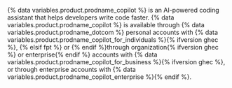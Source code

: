 {% data variables.product.prodname_copilot %} is an AI-powered coding assistant that helps developers write code faster. {% data variables.product.prodname_copilot %} is available through {% data variables.product.prodname_dotcom %} personal accounts with {% data variables.product.prodname_copilot_for_individuals %}{% ifversion ghec %}, {% elsif fpt %} or {% endif %}through organization{% ifversion ghec %} or enterprise{% endif %} accounts with {% data variables.product.prodname_copilot_for_business %}{% ifversion ghec %}, or through enterprise accounts with {% data variables.product.prodname_copilot_enterprise %}{% endif %}.
